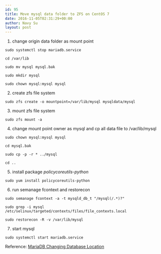 ```yaml
---
id: 95
title: Move mysql data folder to ZFS on CentOS 7
date: 2016-11-05T02:31:29+00:00
author: Navy Su
layout: post
---
```

1. change origin data folder as mount point
  

~~~shell
sudo systemctl stop mariadb.service

cd /var/lib

sudo mv mysql mysql.bak

sudo mkdir mysql

sudo chown mysql:mysql mysql

~~~

2. create zfs file system
  

~~~shell
sudo zfs create -o mountpoint=/var/lib/mysql mysqldata/mysql

~~~

3. mount zfs file system
  

~~~shell
sudo zfs mount -a

~~~

4. change mount point owner as mysql and cp all data file to /var/lib/mysql
  

~~~shell
sudo chown mysql:mysql mysql

cd mysql.bak

sudo cp -p -r * ../mysql

cd ..

~~~

5. install package _policycoreutils-python_
  

~~~shell
sudo yum install policycoreutils-python

~~~

6. run semanage fcontext and restorecon
  

~~~shell
sudo semanage fcontext -a -t mysqld_db_t "/mysql(/.*)?"

sudo grep -i mysql /etc/selinux/targeted/contexts/files/file_contexts.local

sudo restorecon -R -v /var/lib/mysql

~~~

7. start mysql
  

~~~shell
sudo systemctl start mariadb.service

~~~

Reference: <a href="https://access.redhat.com/documentation/en-US/Red_Hat_Enterprise_Linux/7/html/SELinux_Users_and_Administrators_Guide/sect-Managing_Confined_Services-MariaDB-Configuration_Examples.html" target="_blank">MariaDB Changing Database Location</a>